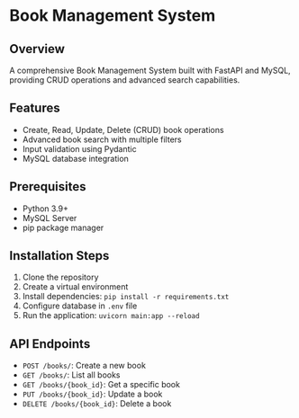 # Book Management System

## Overview

A comprehensive Book Management System built with FastAPI and MySQL, providing CRUD operations and advanced search capabilities.

## Features

- Create, Read, Update, Delete (CRUD) book operations
- Advanced book search with multiple filters
- Input validation using Pydantic
- MySQL database integration

## Prerequisites

- Python 3.9+
- MySQL Server
- pip package manager

## Installation Steps

1. Clone the repository
2. Create a virtual environment
3. Install dependencies: `pip install -r requirements.txt`
4. Configure database in `.env` file
5. Run the application: `uvicorn main:app --reload`

## API Endpoints

- `POST /books/`: Create a new book
- `GET /books/`: List all books
- `GET /books/{book_id}`: Get a specific book
- `PUT /books/{book_id}`: Update a book
- `DELETE /books/{book_id}`: Delete a book
